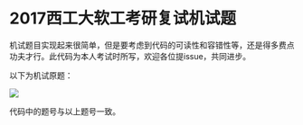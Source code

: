 # 2017西工大软工考研复试机试题
机试题目实现起来很简单，但是要考虑到代码的可读性和容错性等，还是得多费点功夫才行。此代码为本人考试时所写，欢迎各位提issue，共同进步。

以下为机试原题：

![](https://github.com/Scorpio-xu/2017NPU-Exam/blob/master/image/2017nwpu.png)

代码中的题号与以上题号一致。
